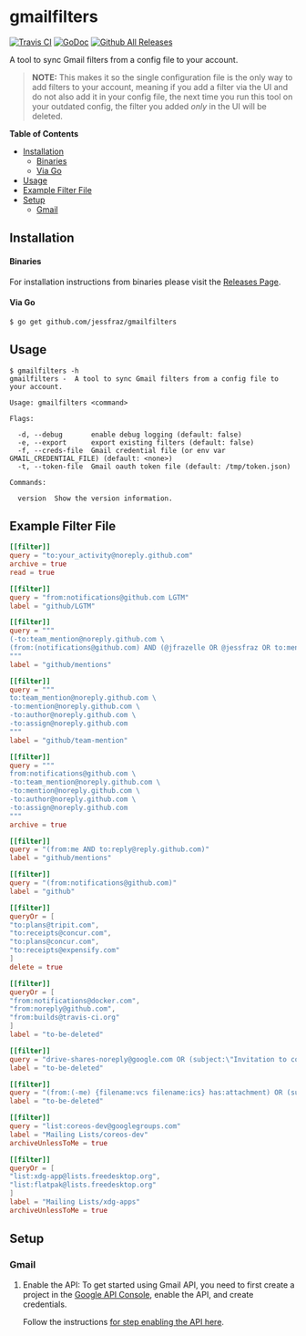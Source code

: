# gmailfilters

[![Travis CI](https://img.shields.io/travis/jessfraz/gmailfilters.svg?style=for-the-badge)](https://travis-ci.org/jessfraz/gmailfilters)
[![GoDoc](https://img.shields.io/badge/godoc-reference-5272B4.svg?style=for-the-badge)](https://godoc.org/github.com/jessfraz/gmailfilters)
[![Github All Releases](https://img.shields.io/github/downloads/jessfraz/gmailfilters/total.svg?style=for-the-badge)](https://github.com/jessfraz/gmailfilters/releases)

A tool to sync Gmail filters from a config file to your account.

> **NOTE:** This makes it so the single configuration file is the only way to
   add filters to your account, meaning if you add a filter via the UI and do not
   also add it in your config file, the next time you run this tool on your
   outdated config, the filter you added _only_ in the UI will be deleted.

**Table of Contents**

<!-- toc -->

- [Installation](#installation)
    + [Binaries](#binaries)
    + [Via Go](#via-go)
- [Usage](#usage)
- [Example Filter File](#example-filter-file)
- [Setup](#setup)
  * [Gmail](#gmail)

<!-- tocstop -->

## Installation

#### Binaries

For installation instructions from binaries please visit the [Releases Page](https://github.com/jessfraz/gmailfilters/releases).

#### Via Go

```console
$ go get github.com/jessfraz/gmailfilters
```

## Usage

```console
$ gmailfilters -h
gmailfilters -  A tool to sync Gmail filters from a config file to your account.

Usage: gmailfilters <command>

Flags:

  -d, --debug       enable debug logging (default: false)
  -e, --export      export existing filters (default: false)
  -f, --creds-file  Gmail credential file (or env var GMAIL_CREDENTIAL_FILE) (default: <none>)
  -t, --token-file  Gmail oauth token file (default: /tmp/token.json)

Commands:

  version  Show the version information.
```

## Example Filter File

```toml
[[filter]]
query = "to:your_activity@noreply.github.com"
archive = true
read = true

[[filter]]
query = "from:notifications@github.com LGTM"
label = "github/LGTM"

[[filter]]
query = """
(-to:team_mention@noreply.github.com \
(from:(notifications@github.com) AND (@jfrazelle OR @jessfraz OR to:mention@noreply.github.com OR to:author@noreply.github.com OR to:assign@noreply.github.com)))
"""
label = "github/mentions"

[[filter]]
query = """
to:team_mention@noreply.github.com \
-to:mention@noreply.github.com \
-to:author@noreply.github.com \
-to:assign@noreply.github.com
"""
label = "github/team-mention"

[[filter]]
query = """
from:notifications@github.com \
-to:team_mention@noreply.github.com \
-to:mention@noreply.github.com \
-to:author@noreply.github.com \
-to:assign@noreply.github.com
"""
archive = true

[[filter]]
query = "(from:me AND to:reply@reply.github.com)"
label = "github/mentions"

[[filter]]
query = "(from:notifications@github.com)"
label = "github"

[[filter]]
queryOr = [
"to:plans@tripit.com",
"to:receipts@concur.com",
"to:plans@concur.com",
"to:receipts@expensify.com"
]
delete = true

[[filter]]
queryOr = [
"from:notifications@docker.com",
"from:noreply@github.com",
"from:builds@travis-ci.org"
]
label = "to-be-deleted"

[[filter]]
query = "drive-shares-noreply@google.com OR (subject:\"Invitation to comment\" AND from:me ) OR from:(*@docs.google.com)"
label = "to-be-deleted"

[[filter]]
query = "(from:(-me) {filename:vcs filename:ics} has:attachment) OR (subject:(\"invitation\" OR \"accepted\" OR \"tentatively accepted\" OR \"rejected\" OR \"updated\" OR \"canceled event\" OR \"declined\") when where calendar who organizer)"
label = "to-be-deleted"

[[filter]]
query = "list:coreos-dev@googlegroups.com"
label = "Mailing Lists/coreos-dev"
archiveUnlessToMe = true

[[filter]]
queryOr = [
"list:xdg-app@lists.freedesktop.org",
"list:flatpak@lists.freedesktop.org"
]
label = "Mailing Lists/xdg-apps"
archiveUnlessToMe = true
```

## Setup

### Gmail

1. Enable the API: To get started using Gmail API, you need to 
    first create a project in the 
    [Google API Console](https://console.developers.google.com),
    enable the API, and create credentials.

    Follow the instructions 
    [for step enabling the API here](https://developers.google.com/gmail/api/quickstart/go).